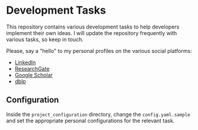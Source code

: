 # Development Tasks

This repository contains various development tasks to help developers implement their own
ideas. I will update the repository frequently with various tasks, so keep in touch.

Please, say a "hello" to my personal profiles on the various social platforms:

- [LinkedIn](https://www.linkedin.com/in/pantelis-tzamalis)
- [ResearchGate](https://www.researchgate.net/profile/Pantelis-Tzamalis)
- [Google Scholar](https://scholar.google.com/citations?user=zo_G-TIAAAAJ&hl=en)
- [dblp](https://dblp.uni-trier.de/pid/227/5459.html)

## Configuration

Inside the `project_configuration` directory, change the `config.yaml.sample` and set
the appropriate personal configurations for the relevant task.